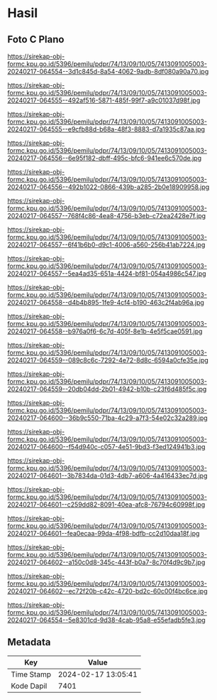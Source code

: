# Hasil

## Foto C Plano

https://sirekap-obj-formc.kpu.go.id/5396/pemilu/pdpr/74/13/09/10/05/7413091005003-20240217-064554--3d1c845d-8a54-4062-9adb-8df080a90a70.jpg

https://sirekap-obj-formc.kpu.go.id/5396/pemilu/pdpr/74/13/09/10/05/7413091005003-20240217-064555--492af516-5871-485f-99f7-a9c01037d98f.jpg

https://sirekap-obj-formc.kpu.go.id/5396/pemilu/pdpr/74/13/09/10/05/7413091005003-20240217-064555--e9cfb88d-b68a-48f3-8883-d7a1935c87aa.jpg

https://sirekap-obj-formc.kpu.go.id/5396/pemilu/pdpr/74/13/09/10/05/7413091005003-20240217-064556--6e95f182-dbff-495c-bfc6-941ee6c570de.jpg

https://sirekap-obj-formc.kpu.go.id/5396/pemilu/pdpr/74/13/09/10/05/7413091005003-20240217-064556--492b1022-0866-439b-a285-2b0e18909958.jpg

https://sirekap-obj-formc.kpu.go.id/5396/pemilu/pdpr/74/13/09/10/05/7413091005003-20240217-064557--768f4c86-4ea8-4756-b3eb-c72ea2428e7f.jpg

https://sirekap-obj-formc.kpu.go.id/5396/pemilu/pdpr/74/13/09/10/05/7413091005003-20240217-064557--6f41b6b0-d9c1-4006-a560-256b41ab7224.jpg

https://sirekap-obj-formc.kpu.go.id/5396/pemilu/pdpr/74/13/09/10/05/7413091005003-20240217-064557--5ea4ad35-651a-4424-bf81-054a4986c547.jpg

https://sirekap-obj-formc.kpu.go.id/5396/pemilu/pdpr/74/13/09/10/05/7413091005003-20240217-064558--d4b4b895-1fe9-4cf4-b190-463c2f4ab96a.jpg

https://sirekap-obj-formc.kpu.go.id/5396/pemilu/pdpr/74/13/09/10/05/7413091005003-20240217-064558--b976a0f6-6c7d-405f-8e1b-4e5f5cae0591.jpg

https://sirekap-obj-formc.kpu.go.id/5396/pemilu/pdpr/74/13/09/10/05/7413091005003-20240217-064559--089c8c6c-7292-4e72-8d8c-6594a0cfe35e.jpg

https://sirekap-obj-formc.kpu.go.id/5396/pemilu/pdpr/74/13/09/10/05/7413091005003-20240217-064559--20db04dd-2b01-4942-b10b-c23f6d485f5c.jpg

https://sirekap-obj-formc.kpu.go.id/5396/pemilu/pdpr/74/13/09/10/05/7413091005003-20240217-064600--36b9c550-71ba-4c29-a7f3-54e02c32a289.jpg

https://sirekap-obj-formc.kpu.go.id/5396/pemilu/pdpr/74/13/09/10/05/7413091005003-20240217-064600--f54d940c-c057-4e51-9bd3-f3ed124941b3.jpg

https://sirekap-obj-formc.kpu.go.id/5396/pemilu/pdpr/74/13/09/10/05/7413091005003-20240217-064601--3b7834da-01d3-4db7-a606-4a416433ec7d.jpg

https://sirekap-obj-formc.kpu.go.id/5396/pemilu/pdpr/74/13/09/10/05/7413091005003-20240217-064601--c259dd82-8091-40ea-afc8-76794c60998f.jpg

https://sirekap-obj-formc.kpu.go.id/5396/pemilu/pdpr/74/13/09/10/05/7413091005003-20240217-064601--fea0ecaa-99da-4f98-bdfb-cc2d10daa18f.jpg

https://sirekap-obj-formc.kpu.go.id/5396/pemilu/pdpr/74/13/09/10/05/7413091005003-20240217-064602--a150c0d8-345c-443f-b0a7-8c70f4d9c9b7.jpg

https://sirekap-obj-formc.kpu.go.id/5396/pemilu/pdpr/74/13/09/10/05/7413091005003-20240217-064602--ec72f20b-c42c-4720-bd2c-60c00f4bc6ce.jpg

https://sirekap-obj-formc.kpu.go.id/5396/pemilu/pdpr/74/13/09/10/05/7413091005003-20240217-064554--5e8301cd-9d38-4cab-95a8-e55efadb5fe3.jpg


## Metadata

| Key        | Value               |
| ---------- | ------------------- |
| Time Stamp | 2024-02-17 13:05:41 |
| Kode Dapil | 7401                |




